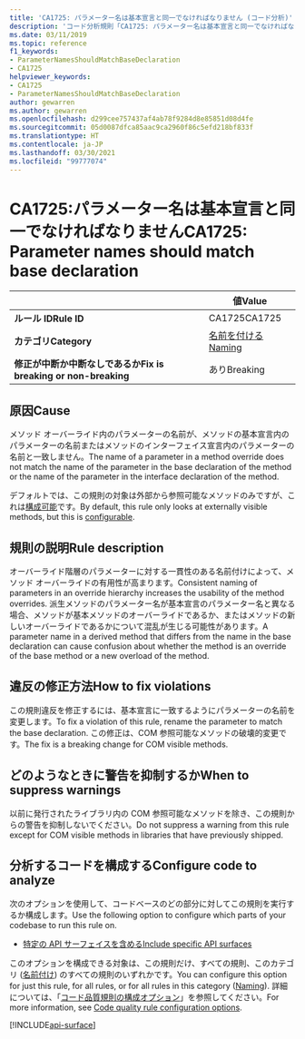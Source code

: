 ```yaml
---
title: 'CA1725: パラメーター名は基本宣言と同一でなければなりません (コード分析)'
description: 'コード分析規則「CA1725: パラメーター名は基本宣言と同一でなければなりません」について'
ms.date: 03/11/2019
ms.topic: reference
f1_keywords:
- ParameterNamesShouldMatchBaseDeclaration
- CA1725
helpviewer_keywords:
- CA1725
- ParameterNamesShouldMatchBaseDeclaration
author: gewarren
ms.author: gewarren
ms.openlocfilehash: d299cee757437af4ab78f9284d8e85851d08d4fe
ms.sourcegitcommit: 05d0087dfca85aac9ca2960f86c5efd218bf833f
ms.translationtype: HT
ms.contentlocale: ja-JP
ms.lasthandoff: 03/30/2021
ms.locfileid: "99777074"
---
```

# <a name="ca1725-parameter-names-should-match-base-declaration"></a><span data-ttu-id="ce7ce-103">CA1725:パラメーター名は基本宣言と同一でなければなりません</span><span class="sxs-lookup"><span data-stu-id="ce7ce-103">CA1725: Parameter names should match base declaration</span></span>

| | <span data-ttu-id="ce7ce-104">値</span><span class="sxs-lookup"><span data-stu-id="ce7ce-104">Value</span></span> |
|-|-|
| <span data-ttu-id="ce7ce-105">**ルール ID**</span><span class="sxs-lookup"><span data-stu-id="ce7ce-105">**Rule ID**</span></span> |<span data-ttu-id="ce7ce-106">CA1725</span><span class="sxs-lookup"><span data-stu-id="ce7ce-106">CA1725</span></span>|
| <span data-ttu-id="ce7ce-107">**カテゴリ**</span><span class="sxs-lookup"><span data-stu-id="ce7ce-107">**Category**</span></span> |[<span data-ttu-id="ce7ce-108">名前を付ける</span><span class="sxs-lookup"><span data-stu-id="ce7ce-108">Naming</span></span>](naming-warnings.md)|
| <span data-ttu-id="ce7ce-109">**修正が中断か中断なしであるか**</span><span class="sxs-lookup"><span data-stu-id="ce7ce-109">**Fix is breaking or non-breaking**</span></span> |<span data-ttu-id="ce7ce-110">あり</span><span class="sxs-lookup"><span data-stu-id="ce7ce-110">Breaking</span></span>|

## <a name="cause"></a><span data-ttu-id="ce7ce-111">原因</span><span class="sxs-lookup"><span data-stu-id="ce7ce-111">Cause</span></span>

<span data-ttu-id="ce7ce-112">メソッド オーバーライド内のパラメーターの名前が、メソッドの基本宣言内のパラメーターの名前またはメソッドのインターフェイス宣言内のパラメーターの名前と一致しません。</span><span class="sxs-lookup"><span data-stu-id="ce7ce-112">The name of a parameter in a method override does not match the name of the parameter in the base declaration of the method or the name of the parameter in the interface declaration of the method.</span></span>

<span data-ttu-id="ce7ce-113">デフォルトでは、この規則の対象は外部から参照可能なメソッドのみですが、これは[構成可能](#configure-code-to-analyze)です。</span><span class="sxs-lookup"><span data-stu-id="ce7ce-113">By default, this rule only looks at externally visible methods, but this is [configurable](#configure-code-to-analyze).</span></span>

## <a name="rule-description"></a><span data-ttu-id="ce7ce-114">規則の説明</span><span class="sxs-lookup"><span data-stu-id="ce7ce-114">Rule description</span></span>

<span data-ttu-id="ce7ce-115">オーバーライド階層のパラメーターに対する一貫性のある名前付けによって、メソッド オーバーライドの有用性が高まります。</span><span class="sxs-lookup"><span data-stu-id="ce7ce-115">Consistent naming of parameters in an override hierarchy increases the usability of the method overrides.</span></span> <span data-ttu-id="ce7ce-116">派生メソッドのパラメーター名が基本宣言のパラメーター名と異なる場合、メソッドが基本メソッドのオーバーライドであるか、またはメソッドの新しいオーバーライドであるかについて混乱が生じる可能性があります。</span><span class="sxs-lookup"><span data-stu-id="ce7ce-116">A parameter name in a derived method that differs from the name in the base declaration can cause confusion about whether the method is an override of the base method or a new overload of the method.</span></span>

## <a name="how-to-fix-violations"></a><span data-ttu-id="ce7ce-117">違反の修正方法</span><span class="sxs-lookup"><span data-stu-id="ce7ce-117">How to fix violations</span></span>

<span data-ttu-id="ce7ce-118">この規則違反を修正するには、基本宣言に一致するようにパラメーターの名前を変更します。</span><span class="sxs-lookup"><span data-stu-id="ce7ce-118">To fix a violation of this rule, rename the parameter to match the base declaration.</span></span> <span data-ttu-id="ce7ce-119">この修正は、COM 参照可能なメソッドの破壊的変更です。</span><span class="sxs-lookup"><span data-stu-id="ce7ce-119">The fix is a breaking change for COM visible methods.</span></span>

## <a name="when-to-suppress-warnings"></a><span data-ttu-id="ce7ce-120">どのようなときに警告を抑制するか</span><span class="sxs-lookup"><span data-stu-id="ce7ce-120">When to suppress warnings</span></span>

<span data-ttu-id="ce7ce-121">以前に発行されたライブラリ内の COM 参照可能なメソッドを除き、この規則からの警告を抑制しないでください。</span><span class="sxs-lookup"><span data-stu-id="ce7ce-121">Do not suppress a warning from this rule except for COM visible methods in libraries that have previously shipped.</span></span>

## <a name="configure-code-to-analyze"></a><span data-ttu-id="ce7ce-122">分析するコードを構成する</span><span class="sxs-lookup"><span data-stu-id="ce7ce-122">Configure code to analyze</span></span>

<span data-ttu-id="ce7ce-123">次のオプションを使用して、コードベースのどの部分に対してこの規則を実行するか構成します。</span><span class="sxs-lookup"><span data-stu-id="ce7ce-123">Use the following option to configure which parts of your codebase to run this rule on.</span></span>

- [<span data-ttu-id="ce7ce-124">特定の API サーフェイスを含める</span><span class="sxs-lookup"><span data-stu-id="ce7ce-124">Include specific API surfaces</span></span>](#include-specific-api-surfaces)

<span data-ttu-id="ce7ce-125">このオプションを構成できる対象は、この規則だけ、すべての規則、このカテゴリ ([名前付け](naming-warnings.md)) のすべての規則のいずれかです。</span><span class="sxs-lookup"><span data-stu-id="ce7ce-125">You can configure this option for just this rule, for all rules, or for all rules in this category ([Naming](naming-warnings.md)).</span></span> <span data-ttu-id="ce7ce-126">詳細については、「[コード品質規則の構成オプション](../code-quality-rule-options.md)」を参照してください。</span><span class="sxs-lookup"><span data-stu-id="ce7ce-126">For more information, see [Code quality rule configuration options](../code-quality-rule-options.md).</span></span>

[!INCLUDE[api-surface](~/includes/code-analysis/api-surface.md)]
